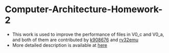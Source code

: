 # Computer-Architecture-Homework-2
- This work is used to improve the performance of files in V0_c and V0_a, and both of them are contributed by [k908676](https://hackmd.io/@c3WNnG7RRK2J17ifSiezZA/H1jhh2t6n) and [rv32emu](https://github.com/sysprog21/rv32emu)
- More detailed description is available at [here](https://hackmd.io/puM-Xq1_TKuyQ9lh43mEsQ?view)
